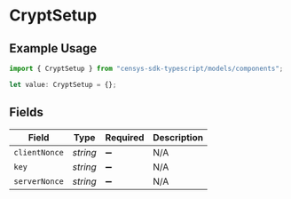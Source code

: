# CryptSetup

## Example Usage

```typescript
import { CryptSetup } from "censys-sdk-typescript/models/components";

let value: CryptSetup = {};
```

## Fields

| Field              | Type               | Required           | Description        |
| ------------------ | ------------------ | ------------------ | ------------------ |
| `clientNonce`      | *string*           | :heavy_minus_sign: | N/A                |
| `key`              | *string*           | :heavy_minus_sign: | N/A                |
| `serverNonce`      | *string*           | :heavy_minus_sign: | N/A                |